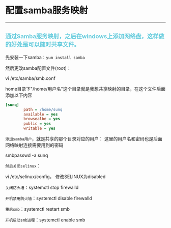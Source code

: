 # **配置samba服务映射**

---



## <font color="#66ccdd" size="4"> 通过Samba服务映射，之后在windows上添加网络盘，这样做的好处是可以随时共享文件。</font>

先安装一下samba：`yum install samba`

然后更改samba配置文件(root)：

vi /etc/samba/smb.conf

home目录下"/home/用户名"这个目录就是我想共享映射的目录，在这个文件后面添加以下内容

```ini
[sunq]
        path = /home/sunq
        available = yes
        browsealbe = yes
        public = yes
        writable = yes
```

`添加samba用户`，就是共享的那个目录对应的用户：
这里的用户名和密码也是后面网络映射连接需要用到的密码

smbpasswd -a sunq


`然后关闭selinux`：

vi /etc/selinux/config，
修改SELINUX为disabled

`关闭防火墙`：systemctl stop firewalld

`开机禁用防火墙`：systemctl disable firewalld

`重启smb`：systemctl restart smb

`开机启动smb进程`：systemctl enable smb


